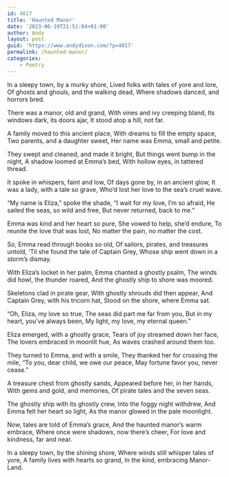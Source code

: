 ```yaml
---
id: 4017
title: 'Haunted Manor'
date: '2023-06-19T21:51:04+01:00'
author: Andy
layout: post
guid: 'https://www.andydixon.com/?p=4017'
permalink: /haunted-manor/
categories:
    - Poetry
---
```


In a sleepy town, by a murky shore, Lived folks with tales of yore and lore, Of ghosts and ghouls, and the walking dead, Where shadows danced, and horrors bred.

There was a manor, old and grand, With vines and ivy creeping bland, Its windows dark, its doors ajar, It stood atop a hill, not far.

A family moved to this ancient place, With dreams to fill the empty space, Two parents, and a daughter sweet, Her name was Emma, small and petite.

They swept and cleaned, and made it bright, But things went bump in the night, A shadow loomed at Emma’s bed, With hollow eyes, in tattered thread.

It spoke in whispers, faint and low, Of days gone by, in an ancient glow, It was a lady, with a tale so grave, Who’d lost her love to the sea’s cruel wave.

“My name is Eliza,” spoke the shade, “I wait for my love, I’m so afraid, He sailed the seas, so wild and free, But never returned, back to me.”

Emma was kind and her heart so pure, She vowed to help, she’d endure, To reunite the love that was lost, No matter the pain, no matter the cost.

So, Emma read through books so old, Of sailors, pirates, and treasures untold, ‘Til she found the tale of Captain Grey, Whose ship went down in a storm’s dismay.

With Eliza’s locket in her palm, Emma chanted a ghostly psalm, The winds did howl, the thunder roared, And the ghostly ship to shore was moored.

Skeletons clad in pirate gear, With ghostly shrouds did then appear, And Captain Grey, with his tricorn hat, Stood on the shore, where Emma sat.

“Oh, Eliza, my love so true, The seas did part me far from you, But in my heart, you’ve always been, My light, my love, my eternal queen.”

Eliza emerged, with a ghostly grace, Tears of joy streamed down her face, The lovers embraced in moonlit hue, As waves crashed around them too.

They turned to Emma, and with a smile, They thanked her for crossing the mile, “To you, dear child, we owe our peace, May fortune favor you, never cease.”

A treasure chest from ghostly sands, Appeared before her, in her hands, With gems and gold, and memories, Of pirate tales and the seven seas.

The ghostly ship with its ghostly crew, Into the foggy night withdrew, And Emma felt her heart so light, As the manor glowed in the pale moonlight.

Now, tales are told of Emma’s grace, And the haunted manor’s warm embrace, Where once were shadows, now there’s cheer, For love and kindness, far and near.

In a sleepy town, by the shining shore, Where winds still whisper tales of yore, A family lives with hearts so grand, In the kind, embracing Manor-Land.